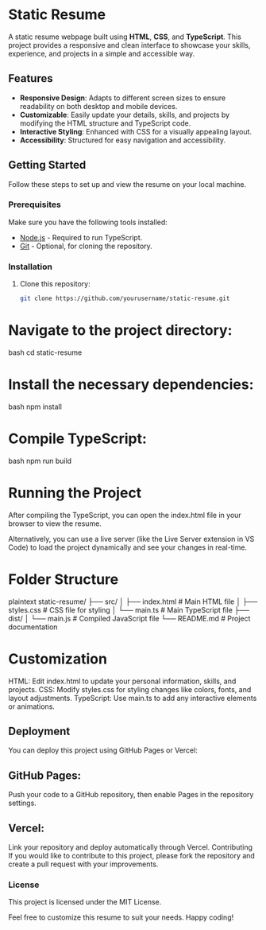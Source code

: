 # Static Resume

A static resume webpage built using **HTML**, **CSS**, and **TypeScript**. This project provides a responsive and clean interface to showcase your skills, experience, and projects in a simple and accessible way.

## Features

- **Responsive Design**: Adapts to different screen sizes to ensure readability on both desktop and mobile devices.
- **Customizable**: Easily update your details, skills, and projects by modifying the HTML structure and TypeScript code.
- **Interactive Styling**: Enhanced with CSS for a visually appealing layout.
- **Accessibility**: Structured for easy navigation and accessibility.

## Getting Started

Follow these steps to set up and view the resume on your local machine.

### Prerequisites

Make sure you have the following tools installed:

- [Node.js](https://nodejs.org/) - Required to run TypeScript.
- [Git](https://git-scm.com/) - Optional, for cloning the repository.

### Installation

1. Clone this repository:
   ```bash
   git clone https://github.com/yourusername/static-resume.git

 # Navigate to the project directory:
 
bash
cd static-resume

# Install the necessary dependencies:

bash
npm install

# Compile TypeScript:

bash
npm run build

# Running the Project

After compiling the TypeScript, you can open the index.html file in your browser to view the resume.

Alternatively, you can use a live server (like the Live Server extension in VS Code) to load the project dynamically and see your changes in real-time.

# Folder Structure

plaintext
static-resume/
├── src/
│   ├── index.html           # Main HTML file
│   ├── styles.css           # CSS file for styling
│   └── main.ts              # Main TypeScript file
├── dist/
│   └── main.js              # Compiled JavaScript file
└── README.md                # Project documentation


# Customization

HTML: Edit index.html to update your personal information, skills, and projects.
CSS: Modify styles.css for styling changes like colors, fonts, and layout adjustments.
TypeScript: Use main.ts to add any interactive elements or animations.

## Deployment
You can deploy this project using GitHub Pages or Vercel:

## GitHub Pages:
Push your code to a GitHub repository, then enable Pages in the repository settings.

## Vercel:
Link your repository and deploy automatically through Vercel.
Contributing
If you would like to contribute to this project, please fork the repository and create a pull request with your improvements.

### License

This project is licensed under the MIT License.

Feel free to customize this resume to suit your needs. Happy coding!






